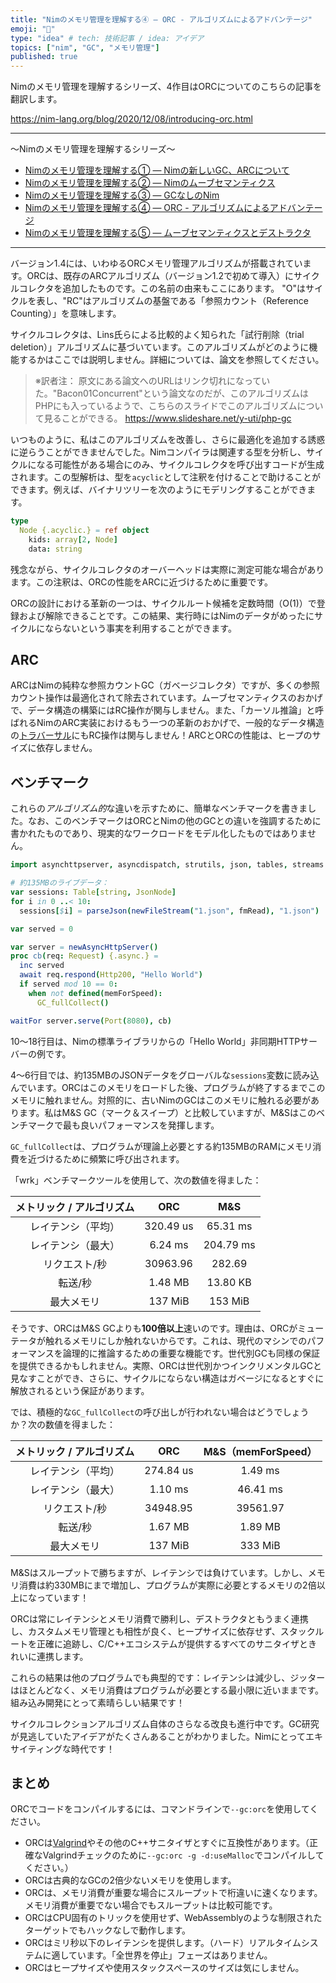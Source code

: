 ```yaml
---
title: "Nimのメモリ管理を理解する④ ― ORC - アルゴリズムによるアドバンテージ"
emoji: "👑"
type: "idea" # tech: 技術記事 / idea: アイデア
topics: ["nim", "GC", "メモリ管理"]
published: true
---
```


Nimのメモリ管理を理解するシリーズ、4作目はORCについてのこちらの記事を翻訳します。

https://nim-lang.org/blog/2020/12/08/introducing-orc.html

---

〜Nimのメモリ管理を理解するシリーズ〜
- [Nimのメモリ管理を理解する① ― Nimの新しいGC、ARCについて](https://qiita.com/dumblepy/items/be660c17556d73aa3570)
- [Nimのメモリ管理を理解する② ― Nimのムーブセマンティクス](https://zenn.dev/dumblepy/articles/af2b2b9f8fd890)
- [Nimのメモリ管理を理解する③ ― GCなしのNim](https://zenn.dev/dumblepy/articles/0dcbc08aed1a25)
- [Nimのメモリ管理を理解する④ ― ORC - アルゴリズムによるアドバンテージ](https://zenn.dev/dumblepy/articles/efffa86d9177b1)
- [Nimのメモリ管理を理解する⑤ ― ムーブセマンティクスとデストラクタ](https://zenn.dev/dumblepy/articles/92bdd7afe1fc29)

---

バージョン1.4には、いわゆるORCメモリ管理アルゴリズムが搭載されています。ORCは、既存のARCアルゴリズム（バージョン1.2で初めて導入）にサイクルコレクタを追加したものです。この名前の由来もここにあります。 "O"はサイクルを表し、"RC"はアルゴリズムの基盤である「参照カウント（Reference Counting）」を意味します。

サイクルコレクタは、Lins氏らによる比較的よく知られた「試行削除（trial deletion）」アルゴリズムに基づいています。このアルゴリズムがどのように機能するかはここでは説明しません。詳細については、論文を参照してください。

> ※訳者注：
> 原文にある論文へのURLはリンク切れになっていた。"Bacon01Concurrent"という論文なのだが、このアルゴリズムはPHPにも入っているようで、こちらのスライドでこのアルゴリズムについて見ることができる。
> https://www.slideshare.net/y-uti/php-gc


いつものように、私はこのアルゴリズムを改善し、さらに最適化を追加する誘惑に逆らうことができませんでした。Nimコンパイラは関連する型を分析し、サイクルになる可能性がある場合にのみ、サイクルコレクタを呼び出すコードが生成されます。この型解析は、型を`acyclic`として注釈を付けることで助けることができます。例えば、バイナリツリーを次のようにモデリングすることができます。

```nim
type
  Node {.acyclic.} = ref object
    kids: array[2, Node]
    data: string
```

残念ながら、サイクルコレクタのオーバーヘッドは実際に測定可能な場合があります。この注釈は、ORCの性能をARCに近づけるために重要です。

ORCの設計における革新の一つは、サイクルルート候補を定数時間（O(1)）で登録および解除できることです。この結果、実行時にはNimのデータがめったにサイクルにならないという事実を利用することができます。

## ARC
ARCはNimの純粋な参照カウントGC（ガベージコレクタ）ですが、多くの参照カウント操作は最適化されて除去されています。ムーブセマンティクスのおかげで、データ構造の構築にはRC操作が関与しません。また、「カーソル推論」と呼ばれるNimのARC実装におけるもう一つの革新のおかげで、一般的なデータ構造の[トラバーサル](https://e-words.jp/w/%E3%83%88%E3%83%A9%E3%83%90%E3%83%BC%E3%82%B5%E3%83%AB.html)にもRC操作は関与しません！ARCとORCの性能は、ヒープのサイズに依存しません。

## ベンチマーク
これらの*アルゴリズム的*な違いを示すために、簡単なベンチマークを書きました。なお、このベンチマークはORCとNimの他のGCとの違いを強調するために書かれたものであり、現実的なワークロードをモデル化したものではありません。

```nim
import asynchttpserver, asyncdispatch, strutils, json, tables, streams

# 約135MBのライブデータ：
var sessions: Table[string, JsonNode]
for i in 0 ..< 10:
  sessions[$i] = parseJson(newFileStream("1.json", fmRead), "1.json")

var served = 0

var server = newAsyncHttpServer()
proc cb(req: Request) {.async.} =
  inc served
  await req.respond(Http200, "Hello World")
  if served mod 10 == 0:
    when not defined(memForSpeed):
      GC_fullCollect()

waitFor server.serve(Port(8080), cb)
```

10～18行目は、Nimの標準ライブラリからの「Hello World」非同期HTTPサーバーの例です。

4～6行目では、約135MBのJSONデータをグローバルな`sessions`変数に読み込んでいます。ORCはこのメモリをロードした後、プログラムが終了するまでこのメモリに触れません。対照的に、古いNimのGCはこのメモリに触れる必要があります。私はM&S GC（マーク＆スイープ）と比較していますが、M&Sはこのベンチマークで最も良いパフォーマンスを発揮します。

`GC_fullCollect`は、プログラムが理論上必要とする約135MBのRAMにメモリ消費を近づけるために頻繁に呼び出されます。

「wrk」ベンチマークツールを使用して、次の数値を得ました：

| メトリック / アルゴリズム | ORC | M&S |
|:---:|:---:|:---:|
| レイテンシ（平均） | 320.49 us | 65.31 ms |
| レイテンシ（最大） | 6.24 ms | 204.79 ms |
| リクエスト/秒 | 30963.96 | 282.69 |
| 転送/秒 | 1.48 MB | 13.80 KB |
| 最大メモリ | 137 MiB | 153 MiB |

そうです、ORCはM&S GCよりも**100倍以上**速いのです。理由は、ORCがミューテータが触れるメモリにしか触れないからです。これは、現代のマシンでのパフォーマンスを論理的に推論するための重要な機能です。世代別GCも同様の保証を提供できるかもしれません。実際、ORCは世代別かつインクリメンタルGCと見なすことができ、さらに、サイクルにならない構造はガベージになるとすぐに解放されるという保証があります。

では、積極的な`GC_fullCollect`の呼び出しが行われない場合はどうでしょうか？次の数値を得ました：

| メトリック / アルゴリズム | ORC | M&S（memForSpeed） |
|:---:|:---:|:---:|
| レイテンシ（平均） | 274.84 us | 1.49 ms |
| レイテンシ（最大） | 1.10 ms | 46.41 ms |
| リクエスト/秒 | 34948.95 | 39561.97 |
| 転送/秒 | 1.67 MB | 1.89 MB |
| 最大メモリ | 137 MiB | 333 MiB |

M&Sはスループットで勝ちますが、レイテンシでは負けています。しかし、メモリ消費は約330MBにまで増加し、プログラムが実際に必要とするメモリの2倍以上になっています！

ORCは常にレイテンシとメモリ消費で勝利し、デストラクタともうまく連携し、カスタムメモリ管理とも相性が良く、ヒープサイズに依存せず、スタックルートを正確に追跡し、C/C++エコシステムが提供するすべてのサニタイザときれいに連携します。

これらの結果は他のプログラムでも典型的です：レイテンシは減少し、ジッターはほとんどなく、メモリ消費はプログラムが必要とする最小限に近いままです。組み込み開発にとって素晴らしい結果です！

サイクルコレクションアルゴリズム自体のさらなる改良も進行中です。GC研究が見逃していたアイデアがたくさんあることがわかりました。Nimにとってエキサイティングな時代です！

## まとめ
ORCでコードをコンパイルするには、コマンドラインで`--gc:orc`を使用してください。

- ORCは[Valgrind](https://ja.wikipedia.org/wiki/Valgrind)やその他のC++サニタイザとすぐに互換性があります。（正確なValgrindチェックのために`--gc:orc -g -d:useMalloc`でコンパイルしてください。）
- ORCは古典的なGCの2倍少ないメモリを使用します。
- ORCは、メモリ消費が重要な場合にスループットで桁違いに速くなります。メモリ消費が重要でない場合でもスループットは比較可能です。
- ORCはCPU固有のトリックを使用せず、WebAssemblyのような制限されたターゲットでもハックなしで動作します。
- ORCはミリ秒以下のレイテンシを提供します。（ハード）リアルタイムシステムに適しています。「全世界を停止」フェーズはありません。
- ORCはヒープサイズや使用スタックスペースのサイズは気にしません。
